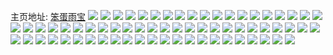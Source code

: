 主页地址: [笨蛋雨宝](https://weibo.com/u/6733366985) 
![](https://wx4.sinaimg.cn/mw2000/007lGwljly1h9pqlt8fixj30n00yuwjj.jpg) 
![](https://wx4.sinaimg.cn/mw2000/007lGwljly1h9pql0b4hlj316o1m8e6i.jpg) 
![](https://wx4.sinaimg.cn/mw2000/007lGwljly1h9pqkpd9kcj30jo0cqtb8.jpg) 
![](https://wx4.sinaimg.cn/mw2000/007lGwljly1h9pqkvjovuj32c03404qq.jpg) 
![](https://wx4.sinaimg.cn/mw2000/007lGwljly1h9m84j5xfwj30n010o45i.jpg) 
![](https://wx4.sinaimg.cn/mw2000/007lGwljly1h9m84jiejdj30mz06q74t.jpg) 
![](https://wx4.sinaimg.cn/mw2000/007lGwljly1h9dlgagn91j313k1a8480.jpg) 
![](https://wx4.sinaimg.cn/mw2000/007lGwljly1h9dlg961ezj30n01ds1kx.jpg) 
![](https://wx4.sinaimg.cn/mw2000/007lGwljly1h915sxfilcj30rd132qar.jpg) 
![](https://wx4.sinaimg.cn/mw2000/007lGwljly1h915sxraykj30k00ykn2m.jpg) 
![](https://wx4.sinaimg.cn/mw2000/007lGwljly1h915t12sc2j32c03407wi.jpg) 
![](https://wx4.sinaimg.cn/mw2000/007lGwljly1h915t1ut0bj32c02c0b2a.jpg) 
![](https://wx4.sinaimg.cn/mw2000/007lGwljly1h915t2lzldj32c02c04qq.jpg) 
![](https://wx4.sinaimg.cn/mw2000/007lGwljly1h915t3qxakj32c03401l0.jpg) 
![](https://wx4.sinaimg.cn/mw2000/007lGwljly1h8u1whb5k0j30n010cq9u.jpg) 
![](https://wx4.sinaimg.cn/mw2000/007lGwljly1h8u1whk5w4j30n00laacz.jpg) 
![](https://wx4.sinaimg.cn/mw2000/007lGwljly1h8qca96lv7j30u01hcn39.jpg) 
![](https://wx4.sinaimg.cn/mw2000/007lGwljly1h8qca8qn51j30my14uq6v.jpg) 
![](https://wx4.sinaimg.cn/mw2000/007lGwljly1h8qca9fbgdj30u01hcafv.jpg) 
![](https://wx4.sinaimg.cn/mw2000/007lGwljly1h8qca9rmwjj30u01hcafx.jpg) 
![](https://wx4.sinaimg.cn/mw2000/007lGwljly1h8qcaa307lj30rw1dmte4.jpg) 
![](https://wx4.sinaimg.cn/mw2000/007lGwljly1h8asf7lxqwj31401hckcs.jpg) 
![](https://wx4.sinaimg.cn/mw2000/007lGwljly1h88gytgzztj30zt1bknf6.jpg) 
![](https://wx4.sinaimg.cn/mw2000/007lGwljly1h88gysvn88j32c02c0b2b.jpg) 
![](https://wx4.sinaimg.cn/mw2000/007lGwljly1h85uc8eg53j32c02c0e81.jpg) 
![](https://wx4.sinaimg.cn/mw2000/007lGwljly1h82sey2f3mj32c0340e83.jpg) 
![](https://wx4.sinaimg.cn/mw2000/007lGwljly1h82seu4ofqj32c0340x6r.jpg) 
![](https://wx4.sinaimg.cn/mw2000/007lGwljly1h7edk9g9rzj32c03407wi.jpg) 
![](https://wx4.sinaimg.cn/mw2000/007lGwljly1h7edk8ccbij32c03407wi.jpg) 
![](https://wx4.sinaimg.cn/mw2000/007lGwljly1h75e1hcd38j30mz0h8jsc.jpg) 
![](https://wx4.sinaimg.cn/mw2000/007lGwljgy1h6583gg2n8j30zj1begza.jpg) 
![](https://wx4.sinaimg.cn/mw2000/007lGwljgy1h6583d3tnoj30zj1betci.jpg) 
![](https://wx4.sinaimg.cn/mw2000/007lGwljgy1h60kb917w1j33402c07wk.jpg) 
![](https://wx4.sinaimg.cn/mw2000/007lGwljgy1h60kbbqxttj32c03404qs.jpg) 
![](https://wx4.sinaimg.cn/mw2000/007lGwljgy1h5z4isqlhdj30u01hcgq9.jpg) 
![](https://wx4.sinaimg.cn/mw2000/007lGwljgy1h5z4iwk3t4j30sc1ed42r.jpg) 
![](https://wx4.sinaimg.cn/mw2000/007lGwljgy1h5x02hqmx4j318p1nl449.jpg) 
![](https://wx4.sinaimg.cn/mw2000/007lGwljgy1h5x02ivhhdj31cj22s7hp.jpg) 
![](https://wx4.sinaimg.cn/mw2000/007lGwljly1h55k4s0sufj31ee0u0k7n.jpg) 
![](https://wx4.sinaimg.cn/mw2000/007lGwljly1h2s20ke37xj32c0340u0x.jpg) 
![](https://wx4.sinaimg.cn/mw2000/007lGwljly1h2s20prlf6j32c03401ky.jpg) 
![](https://wx4.sinaimg.cn/mw2000/007lGwljly1h2s20n7y7aj32c0340x6p.jpg) 
![](https://wx4.sinaimg.cn/mw2000/007lGwljgy1gxzdi8utv1j32ds1sckjl.jpg) 
![](https://wx4.sinaimg.cn/mw2000/007lGwljgy1gxzdig4jozj32c02c0kjm.jpg) 
![](https://wx4.sinaimg.cn/mw2000/007lGwljgy1gxzdiik0agj316l1bs141.jpg) 
![](https://wx4.sinaimg.cn/mw2000/007lGwljgy1gxzdijjs77j32c02c0kcc.jpg) 
![](https://wx4.sinaimg.cn/mw2000/007lGwljgy1gwyhmraotzj30n01dsqpc.jpg) 
![](https://wx4.sinaimg.cn/mw2000/007lGwljgy1gwyhmrvenhj30n01ds43v.jpg) 
![](https://wx4.sinaimg.cn/mw2000/007lGwljgy1gwn0jxc9c4j32c02c01kz.jpg) 
![](https://wx4.sinaimg.cn/mw2000/007lGwljgy1gwn0jzsbitj32c02c07wi.jpg) 
![](https://wx4.sinaimg.cn/mw2000/007lGwljgy1gwksclnw66j33402c0kjn.jpg) 
![](https://wx4.sinaimg.cn/mw2000/007lGwljgy1gwksch3b98j32c0340hdu.jpg) 
![](https://wx4.sinaimg.cn/mw2000/007lGwljgy1gwkscj5t3vj32c0340qv6.jpg) 
![](https://wx4.sinaimg.cn/mw2000/007lGwljgy1gwhmswvpp7j30uy0n713t.jpg) 
![](https://wx4.sinaimg.cn/mw2000/007lGwljgy1gwe1k2esv3j32c02c04qr.jpg) 
![](https://wx4.sinaimg.cn/mw2000/007lGwljgy1gwe1jwtkkdj32c02c01ky.jpg) 
![](https://wx4.sinaimg.cn/mw2000/007lGwljgy1gwbd27o7xuj30n01ds7kw.jpg) 
![](https://wx4.sinaimg.cn/mw2000/007lGwljgy1gw7zmuc03nj31dc1tsqp1.jpg) 
![](https://wx4.sinaimg.cn/mw2000/007lGwljgy1gw7zmwg29fj32c0340e81.jpg) 
![](https://wx4.sinaimg.cn/mw2000/007lGwljgy1gw7002ryrcj30n00mn0vi.jpg) 
![](https://wx4.sinaimg.cn/mw2000/007lGwljgy1gw2dppibh0j32c02c0hdt.jpg) 
![](https://wx4.sinaimg.cn/mw2000/007lGwljgy1gw2dpmqhtjj32c02c0qv5.jpg) 
![](https://wx4.sinaimg.cn/mw2000/007lGwljgy1gw2dptrtynj32c02c0e81.jpg) 
![](https://wx4.sinaimg.cn/mw2000/007lGwljly1gvovcxxtaqj60mz0h8tc202.jpg) 
![](https://wx4.sinaimg.cn/mw2000/007lGwljly1gv83bs79tcj60u00tzn6102.jpg) 
![](https://wx4.sinaimg.cn/mw2000/007lGwljly1gv83cimrorj62c02c0e8202.jpg) 
![](https://wx4.sinaimg.cn/mw2000/007lGwljly1gv83buqfp7j62c02c07wi02.jpg) 
